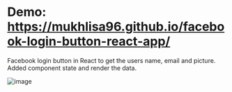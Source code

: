 # Demo: https://mukhlisa96.github.io/facebook-login-button-react-app/

Facebook login button in React to get the users name, email and picture. Added component state and render the data. 

![image](https://github.com/mukhlisa96/facebook-login-button-react-app/assets/44114804/ea1f114f-0463-4b99-bead-0ddb46784e67)
